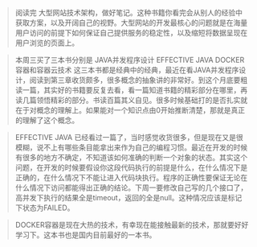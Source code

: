 > 阅读完  大型网站技术架构，做好笔记。这种书籍你看完会从别人的经验中获取方案，以及开阔自己的视野。大型网站的开发最核心的问题就是在海量用户访问的前提下如何保证自己提供服务的稳定性，以及缩短将数据呈现在用户浏览的页面上。

> 本周三买了三本书分别是 JAVA并发程序设计 EFFECTIVE JAVA DOCKER容器和容器云技术  这三本书都是经典中的经典，最近在看JAVA并发程序设计，阅读到第三章收货颇多，很多概念的抽象讲的非常好。到这个月底要粗读一篇，其实好的书籍要反复去看，看一篇知道书籍的精彩部分在哪里，再读几篇领悟精彩的部分。书读百篇其义自见。很多时候基础打的是否扎实就在于对概念的理解上。如果能对一个知识点由0开始推断清楚，那就是真正的理解了这个概念。

> EFFECTIVE JAVA 已经看过一篇了，当时感觉收货很多，但是现在又是很模糊，说不上有哪些条目能拿出来作为自己的编程习惯。最近在开发的时候有很多的地方不确定，不知道该如何准确的判断一个对象的状态。其实这个问题，在开发的时候要假设你这段代码执行的前提是什么，在什么情况下是正确的，在什么情况下不能让进入代码块执行。程序的正确性要保证无论在什么情况下访问都能得出正确的结论。下周一要修改自己写的几个接口了，高并发下执行的结果全是timeout，返回的全是null。这种情况应该是标记下状态为FAILED。

> DOCKER容器是现在大热的技术，有幸现在能接触最新的技术，那就要好好学习下。这本书也是国内目前最好的一本书。